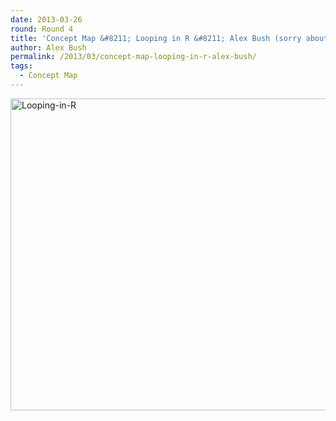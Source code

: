 ```yaml
---
date: 2013-03-26
round: Round 4
title: 'Concept Map &#8211; Looping in R &#8211; Alex Bush (sorry about the quality)'
author: Alex Bush
permalink: /2013/03/concept-map-looping-in-r-alex-bush/
tags:
  - Concept Map
---
```

[<img class="alignnone size-large wp-image-1967" alt="Looping-in-R" src="http://teaching.software-carpentry.org/wp-content/uploads/2013/03/Looping-in-R-1024x724.png" width="707" height="499" />][1]

 [1]: http://teaching.software-carpentry.org/wp-content/uploads/2013/03/Looping-in-R.png
